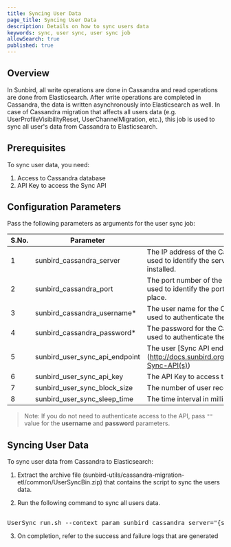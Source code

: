 ```yaml
---
title: Syncing User Data
page_title: Syncing User Data
description: Details on how to sync users data
keywords: sync, user sync, user sync job 
allowSearch: true
published: true
---
```


## Overview

In Sunbird, all write operations are done in Cassandra and read operations are done from Elasticsearch. After write operations are completed in Cassandra, the data is written asynchronously into Elasticsearch as well.
In case of Cassandra migration that affects all users data (e.g. UserProfileVisibilityReset, UserChannelMigration, etc.), this job is used to sync all user's data from Cassandra to Elasticsearch.

## Prerequisites

To sync user data, you need:

1. Access to Cassandra database
2. API Key to access the Sync API

## Configuration Parameters

Pass the following parameters as arguments for the user sync job:

 S.No. | Parameter | Description | Example 
-------|-----------|-------------|---------
1 | sunbird_cassandra_server | The IP address of the Cassandra DB. This parameter is used to identify the server on which the Cassandra DB is installed.| 198.168.1.1
2 | sunbird_cassandra_port | The port number of the Cassandra DB. This parameter is used to identify the port using which the data sync takes place. | 9042 
3 | sunbird_cassandra_username* | The user name for the Cassandra DB. This parameter is used to authenticate the user accessing the DB. | abc@xyz.com 
4 | sunbird_cassandra_password* | The password for the Cassandra DB. This parameter is used to authenticate the user accessing the DB.| password 
5 | sunbird_user_sync_api_endpoint  | The user [Sync API endpoint] (http://docs.sunbird.org/latest/apis/datasyncapi/#tag/Data-Sync-API(s)) | {{domain}}/api/data/v1/index/sync 
6 | sunbird_user_sync_api_key | The API Key to access the Sync API | As23456789zws34567w234 
7 | sunbird_user_sync_block_size | The number of user records to be synced per api call | 100 
8 | sunbird_user_sync_sleep_time | The time interval in milliseconds between api calls | 10000

> Note: If you do not need to authenticate access to the API, pass `""` value for the **username** and **password** parameters.

## Syncing User Data

To sync user data from Cassandra to Elasticsearch:

1. Extract the archive file (sunbird-utils/cassandra-migration-etl/common/UserSyncBin.zip) that contains the script to sync the users data.

2. Run the following command to sync all users data.

<pre> 
UserSync_run.sh --context_param sunbird_cassandra_server="{sunbird_cassandra_server}" --context_param sunbird_cassandra_port="{sunbird_cassandra_port}" --context_param sunbird_cassandra_username="{sunbird_cassandra_username}" --context_param sunbird_cassandra_password="{sunbird_cassandra_password}" --context_param sunbird_user_sync_api_endpoint="{sunbird_user_sync_api_endpoint}" --context_param sunbird_user_sync_api_key="{sunbird_user_sync_api_key}" --context_param sunbird_user_sync_block_size="{sunbird_user_sync_block_size}" --context_param sunbird_user_sync_sleep_time="{sunbird_user_sync_sleep_time}"
</pre>

3. On completion, refer to the success and failure logs that are generated 
